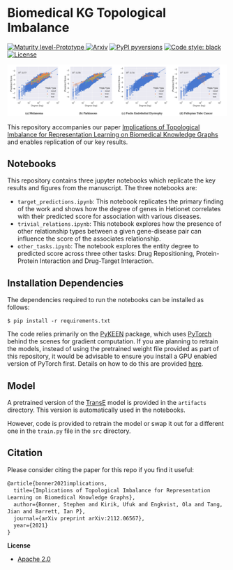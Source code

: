 # Biomedical KG Topological Imbalance

[![Maturity level-Prototype](https://img.shields.io/badge/Maturity%20Level-Prototype-red)
![Arxiv](https://img.shields.io/badge/ArXiv-2112.06567-orange.svg)](https://arxiv.org/abs/2112.06567)
[![PyPI pyversions](https://img.shields.io/pypi/pyversions/pykeen)](https://img.shields.io/pypi/pyversions/pykeen)
[![Code style: black](https://img.shields.io/badge/code%20style-black-000000.svg)](https://github.com/psf/black)
[![License](https://img.shields.io/badge/License-Apache_2.0-blue.svg)](https://opensource.org/licenses/Apache-2.0)

<p align="center">
  <img width="800" src="https://github.com/AstraZeneca/biomedical-kg-topological-imbalance/raw/master/result.png">
</p>

This repository accompanies our paper [Implications of Topological Imbalance for Representation Learning on Biomedical Knowledge Graphs](https://arxiv.org/abs/2112.06567) and enables replication of our key results.

## Notebooks

This repository contains three jupyter notebooks which replicate the key results and figures from the manuscript. The three notebooks are:

- `target_predictions.ipynb`: This notebook replicates the primary finding of the work and shows how the degree of genes in Hetionet correlates with their predicted score for association with various diseases.
- `trivial_relations.ipynb`: This notebook explores how the presence of other relationship types between a given gene-disease pair can influence the score of the associates relationship.
- `other_tasks.ipynb`: The notebook explores the entity degree to predicted score across three other tasks: Drug Repositioning, Protein-Protein Interaction and Drug-Target Interaction.

## Installation Dependencies

The dependencies required to run the notebooks can be installed as follows:

```shell
$ pip install -r requirements.txt
```

The code relies primarily on the [PyKEEN](https://github.com/pykeen/pykeen) package, which uses [PyTorch](https://pytorch.org/) behind the scenes for gradient computation. If you are planning to retrain the models, instead of using the pretrained weight file provided as part of this repository, it would be advisable to ensure you install a GPU enabled version of PyTorch first. Details on how to do this are provided [here](https://pytorch.org/get-started/locally/).

## Model

A pretrained version of the [TransE](https://proceedings.neurips.cc/paper/2013/file/1cecc7a77928ca8133fa24680a88d2f9-Paper.pdf) model is provided in the `artifacts` directory. This version is automatically used in the notebooks.

However, code is provided to retrain the model or swap it out for a different one in the `train.py` file in the `src` directory.

## Citation

Please consider citing the paper for this repo if you find it useful:

```
@article{bonner2021implications,
  title={Implications of Topological Imbalance for Representation Learning on Biomedical Knowledge Graphs},
  author={Bonner, Stephen and Kirik, Ufuk and Engkvist, Ola and Tang, Jian and Barrett, Ian P},
  journal={arXiv preprint arXiv:2112.06567},
  year={2021}
}
```

**License**

- [Apache 2.0](https://github.com/AstraZeneca/awesome-drug-discovery-knowledge-graphs/blob/master/LICENSE)